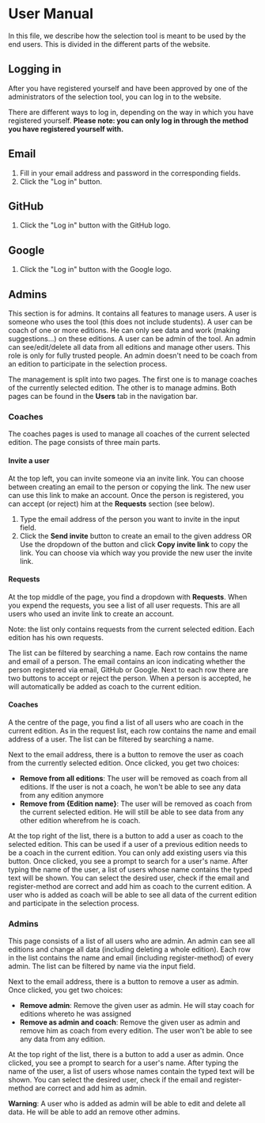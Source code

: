 # User Manual

In this file, we describe how the selection tool is meant to be used by the end users. This is divided in the different parts of the website.

## Logging in

After you have registered yourself and have been approved by one of the administrators of the selection tool, you can log in to the website.

There are different ways to log in, depending on the way in which you have registered yourself. **Please note: you can only log in through the method you have registered yourself with.**

## Email
1. Fill in your email address and password in the corresponding fields.
2. Click the "Log in" button.

## GitHub
1. Click the "Log in" button with the GitHub logo.

## Google
1. Click the "Log in" button with the Google logo.



## Admins

This section is for admins. It contains all features to manage users. A user is someone who uses the tool (this does not include students).  A user can be coach of one or more editions. He can only see data and work (making suggestions...) on these editions.  A user can be admin of the tool. An admin can see/edit/delete all data from all editions and manage other users. This role is only for fully trusted people. An admin doesn't need to be coach from an edition to participate in the selection process.

The management is split into two pages. The first one is to manage coaches of the currently selected edition. The other is to manage admins. Both pages can be found in the **Users** tab in the navigation bar.

### Coaches

The coaches pages is used to manage all coaches of the current selected edition. The page consists of three main parts.

#### Invite a user

At the top left, you can invite someone via an invite link. You can choose between creating an email to the person or copying the link. The new user can use this link to make an account. Once the person is registered, you can accept (or reject) him at the **Requests** section (see below).

1. Type the email address of the person you want to invite in the input field.
2. Click the **Send invite** button to create an email to the given address OR Use the dropdown of the button and click **Copy invite link** to copy the link. You can choose via which way you provide the new user the invite link.

#### Requests

At the top middle of the page, you find a dropdown with **Requests**. When you expend the requests, you see a list of all user requests. This are all users who used an invite link to create an account. 

Note: the list only contains requests from the current selected edition. Each edition has his own requests.

The list can be filtered by searching a name. Each row contains the name and email of a person. The email contains an icon indicating whether the person registered via email, GitHub or Google. Next to each row there are two buttons to accept or reject the person. When a person is accepted, he will automatically be added as coach to the current edition.

#### Coaches

A the centre of the page, you find a list of all users who are coach in the current edition. As in the request list, each row contains the name and email address of a user. The list can be filtered by searching a name.

Next to the email address, there is a button to remove the user as coach from the currently selected edition. Once clicked, you get two choices:

- **Remove from all editions**: The user will be removed as coach from all editions. If the user is not a coach, he won't be able to see any data from any edition anymore
- **Remove from {Edition name}**: The user will be removed as coach from the current selected edition. He will still be able to see data from any other edition wherefrom he is coach.

At the top right of the list, there is a button to add a user as coach to the selected edition. This can be used if a user of a previous edition needs to be a coach in the current edition. You can only add existing users via this button. Once clicked, you see a prompt to search for a user's name. After typing the name of the user, a list of users whose name contains the typed text will be shown. You can select the desired user, check if the email and register-method are correct and add him as coach to the current edition. A user who is added as coach will be able to see all data of the current edition and participate in the selection process.

### Admins

This page consists of a list of all users who are admin. An admin can see all editions and change all data (including deleting a whole edition). Each row in the list contains the name and email (including register-method) of every admin. The list can be filtered by name via the input field.

Next to the email address, there is a button to remove a user as admin. Once clicked, you get two choices:

- **Remove admin**: Remove the given user as admin. He will stay coach for editions whereto he was assigned
- **Remove as admin and coach**: Remove the given user as admin and remove him as coach from every edition. The user won't be able to see any data from any edition.

At the top right of the list, there is a button to add a user as admin.  Once clicked, you see a prompt to search for a user's name. After typing  the name of the user, a list of users whose names contain the typed text will be shown. You can select the desired user, check if the email and register-method are correct and add him as admin.

**Warning**: A user who is added as admin will be able to edit and delete all data. He will be able to add an remove other admins.
